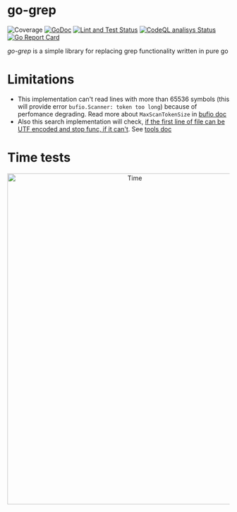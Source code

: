 # go-grep
![Coverage](https://img.shields.io/badge/Coverage-100.0%25-brightgreen)
[![GoDoc](https://godoc.org/github.com/alex123012/go-grep?status.svg)](https://pkg.go.dev/github.com/alex123012/go-grep) [![Lint and Test Status](https://github.com/alex123012/go-grep/actions/workflows/lint-and-test.yml/badge.svg)](https://github.com/alex123012/go-grep/actions) [![CodeQL analisys Status](https://github.com/alex123012/go-grep/actions/workflows/codeql-analysis.yml/badge.svg)](https://github.com/alex123012/go-grep/actions) [![Go Report Card](https://goreportcard.com/badge/github.com/alex123012/go-grep)](https://goreportcard.com/report/github.com/alex123012/go-grep)

*go-grep* is a simple library for replacing grep functionality written in pure go

# Limitations
* This implementation can't read lines with more than 65536 symbols (this will provide error ```bufio.Scanner: token too long```) because of perfomance degrading. Read more about ```MaxScanTokenSize``` in [bufio doc](https://pkg.go.dev/bufio#pkg-constants)
 * Also this search implementation will check, [if the first line of file can be UTF encoded and stop func, if it can't](./finder.go#L150). See [tools doc](https://pkg.go.dev/golang.org/x/tools/godoc/util#IsText)


# Time tests

<p align="center">
<!--START_SECTION:update_image-->
<img src=https://raw.githubusercontent.com/alex123012/go-grep/main/.github/images/result_time.png height=750px width=562px align=- alt=Time graphics />
<!--END_SECTION:update_image-->
</p>
